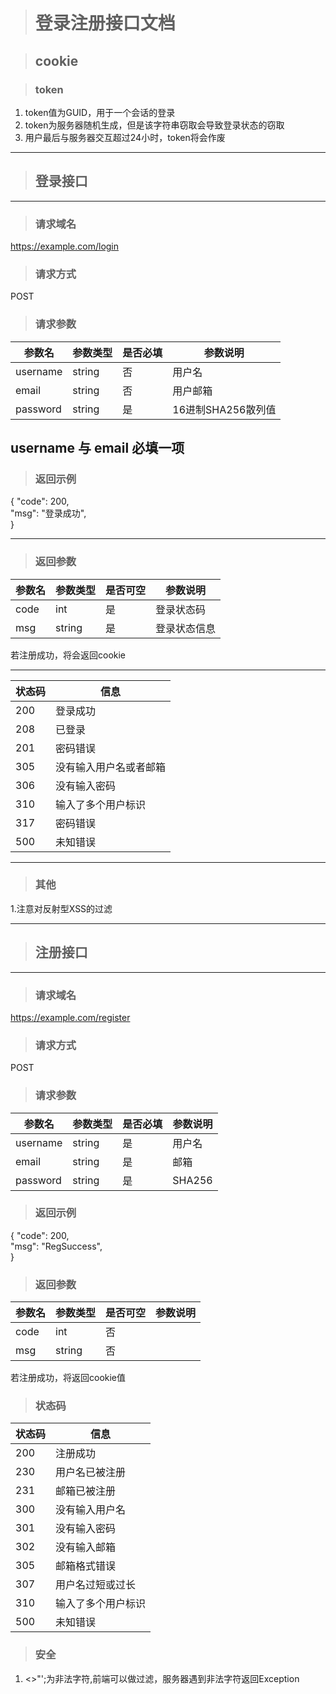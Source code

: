 ># 登录注册接口文档  

>## cookie

>### token

1. token值为GUID，用于一个会话的登录  
2. token为服务器随机生成，但是该字符串窃取会导致登录状态的窃取 
3. 用户最后与服务器交互超过24小时，token将会作废
---

>##  登录接口  

---

>###  请求域名

https://example.com/login

>###  请求方式  
POST  
>###  请求参数  

|参数名   |	  参数类型|	是否必填|	参数说明|  
|---|---|---|---|
|username|	string	|否	|用户名|用户名|
|email|string|否|用户邮箱|  
|password|	string	|是	|16进制SHA256散列值|  

username 与 email 必填一项
---

>###  返回示例
{
  "code": 200,  
  "msg": "登录成功",  
}

---

>### 返回参数

|参数名|参数类型|是否可空|参数说明|
|---|---|---|---|
|code|int|是|登录状态码|
|msg|string|是|登录状态信息|

若注册成功，将会返回cookie


---

|状态码|信息|
|---|---|
|200|登录成功|
|208|已登录|
|201|密码错误|
|305|没有输入用户名或者邮箱|
|306|没有输入密码|
|310|输入了多个用户标识|
|317|密码错误|
|500|未知错误|

---

>### 其他
1.注意对反射型XSS的过滤

---

>##  注册接口

---

>###  请求域名  
https://example.com/register

>###  请求方式
POST

>### 请求参数

|参数名   |	  参数类型|	是否必填|	参数说明|
|---|---|---|---|
|username|string|是|用户名|
|email|string|是|邮箱|
|password|string|是|SHA256|  

>###  返回示例
{
  "code": 200,  
  "msg": "RegSuccess",  
}

>###  返回参数
|参数名|参数类型|是否可空|参数说明|
|---|---|---|---|
|code|int|否||
|msg|string|否||
若注册成功，将返回cookie值

>###  状态码
|状态码|信息|
|---|---|
|200|注册成功|
|230|用户名已被注册|
|231|邮箱已被注册|
|300|没有输入用户名|
|301|没有输入密码|
|302|没有输入邮箱|
|305|邮箱格式错误|
|307|用户名过短或过长|
|310|输入了多个用户标识|
|500|未知错误|

>###  安全
1. <>"';为非法字符,前端可以做过滤，服务器遇到非法字符返回Exception